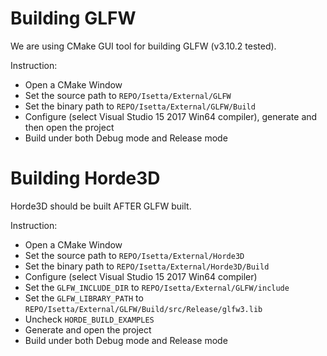 # Building GLFW

We are using CMake GUI tool for building GLFW (v3.10.2 tested).

Instruction:
- Open a CMake Window
- Set the source path to `REPO/Isetta/External/GLFW`
- Set the binary path to `REPO/Isetta/External/GLFW/Build`
- Configure (select Visual Studio 15 2017 Win64 compiler), generate and then open the project
- Build under both Debug mode and Release mode

# Building Horde3D

Horde3D should be built AFTER GLFW built.

Instruction:
- Open a CMake Window
- Set the source path to `REPO/Isetta/External/Horde3D`
- Set the binary path to `REPO/Isetta/External/Horde3D/Build`
- Configure (select Visual Studio 15 2017 Win64 compiler)
- Set the `GLFW_INCLUDE_DIR` to `REPO/Isetta/External/GLFW/include`
- Set the `GLFW_LIBRARY_PATH` to `REPO/Isetta/External/GLFW/Build/src/Release/glfw3.lib`
- Uncheck `HORDE_BUILD_EXAMPLES`
- Generate and open the project
- Build under both Debug mode and Release mode
